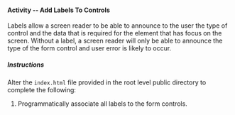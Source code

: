 #### Activity -- Add Labels To Controls
Labels allow a screen reader to be able to announce to the user the type of control and the data that is required for the element that has focus on the screen. Without a label, a screen reader will only be able to announce the type of the form control and user error is likely to occur. 

##### Instructions
Alter the `index.html` file provided in the root level public directory to complete the following:

1.	Programmatically associate all labels to the form controls.
